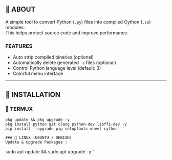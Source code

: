 ## **📌 ABOUT**
A simple tool to convert Python (`.py`) files into compiled Cython (`.so`) modules.  
This helps protect source code and improve performance.  

### FEATURES
- Auto strip compiled binaries (optional)  
- Automatically delete generated `.c` files (optional)  
- Control Python language level (default: 3)  
- Colorful menu interface  

---

## **🚀 INSTALLATION**

### 📱 TERMUX
```
pkg update && pkg upgrade -y
pkg install python git clang python-dev libffi-dev -y
pip install --upgrade pip setuptools wheel cython```

### 🐧 LINUX (UBUNTU / DEBIAN)
Update & Upgrade Packages :
```
sudo apt update && sudo apt upgrade -y```
